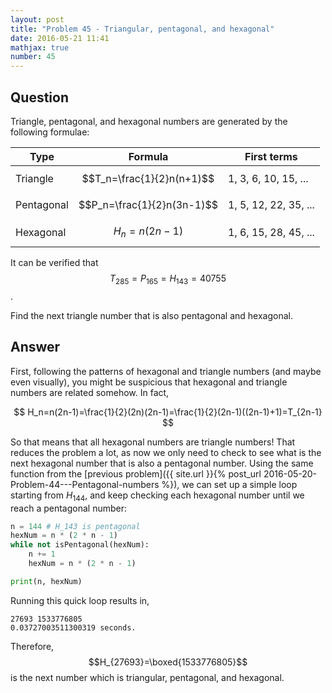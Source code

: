 ```yaml
---
layout: post
title: "Problem 45 - Triangular, pentagonal, and hexagonal"
date: 2016-05-21 11:41
mathjax: true
number: 45
---
```


## Question

Triangle, pentagonal, and hexagonal numbers are generated by the following formulae:

| Type       | Formula                    | First terms           |
| ---------- | -------------------------- | --------------------- |
| Triangle   | $$T_n=\frac{1}{2}n(n+1)$$  | 1, 3, 6, 10, 15, ...  |
| Pentagonal | $$P_n=\frac{1}{2}n(3n-1)$$ | 1, 5, 12, 22, 35, ... |
| Hexagonal  | $$H_n=n(2n-1)$$            | 1, 6, 15, 28, 45, ... |

It can be verified that $$T_{285}=P_{165}=H_{143}=40755$$.

Find the next triangle number that is also pentagonal and hexagonal.

## Answer

First, following the patterns of hexagonal and triangle numbers (and maybe even visually), you might be suspicious that hexagonal and triangle numbers are related somehow. In fact,


$$
H_n=n(2n-1)=\frac{1}{2}(2n)(2n-1)=\frac{1}{2}(2n-1)((2n-1)+1)=T_{2n-1}
$$


So that means that all hexagonal numbers are triangle numbers! That reduces the problem a lot, as now we only need to check to see what is the next hexagonal number that is also a pentagonal number. Using the same function from the [previous problem]({{ site.url }}{% post_url 2016-05-20-Problem-44---Pentagonal-numbers %}), we can set up a simple loop starting from $H_{144}$, and keep checking each hexagonal number until we reach a pentagonal number:

```python
n = 144 # H_143 is pentagonal
hexNum = n * (2 * n - 1)
while not isPentagonal(hexNum):
    n += 1
    hexNum = n * (2 * n - 1)

print(n, hexNum)
```

Running this quick loop results in,

```
27693 1533776805
0.03727003511300319 seconds.
```

Therefore, $$H_{27693}=\boxed{1533776805}$$ is the next number which is triangular, pentagonal, and hexagonal.